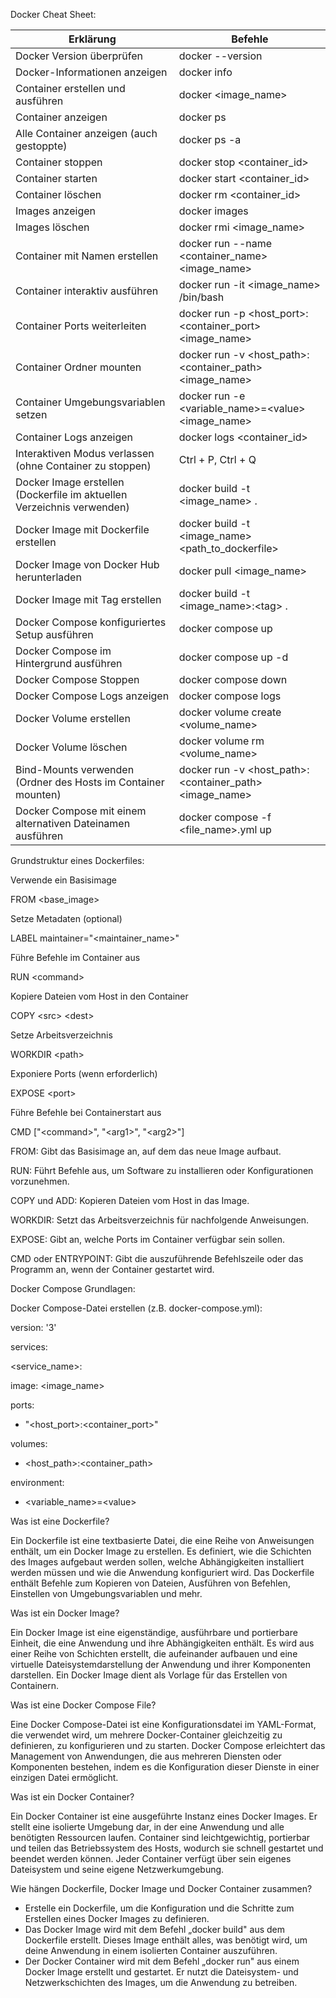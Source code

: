Docker Cheat Sheet:

| Erklärung | Befehle |
| --- | --- |
| Docker Version überprüfen | docker --version |
| Docker-Informationen anzeigen | docker info |
| Container erstellen und ausführen | docker \<image\_name\> |
| Container anzeigen | docker ps |
| Alle Container anzeigen (auch gestoppte) | docker ps -a |
| Container stoppen | docker stop \<container\_id\> |
| Container starten | docker start \<container\_id\> |
| Container löschen | docker rm \<container\_id\> |
| Images anzeigen | docker images |
| Images löschen | docker rmi \<image\_name\> |
| Container mit Namen erstellen | docker run --name \<container\_name\> \<image\_name\> |
| Container interaktiv ausführen | docker run -it \<image\_name\> /bin/bash |
| Container Ports weiterleiten | docker run -p \<host\_port\>:\<container\_port\> \<image\_name\> |
| Container Ordner mounten | docker run -v \<host\_path\>:\<container\_path\> \<image\_name\> |
| Container Umgebungsvariablen setzen | docker run -e \<variable\_name\>=\<value\> \<image\_name\> |
| Container Logs anzeigen | docker logs \<container\_id\> |
| Interaktiven Modus verlassen (ohne Container zu stoppen) | Ctrl + P, Ctrl + Q |
| Docker Image erstellen (Dockerfile im aktuellen Verzeichnis verwenden) | docker build -t \<image\_name\> . |
| Docker Image mit Dockerfile erstellen | docker build -t \<image\_name\> \<path\_to\_dockerfile\> |
| Docker Image von Docker Hub herunterladen | docker pull \<image\_name\> |
| Docker Image mit Tag erstellen | docker build -t \<image\_name\>:\<tag\> . |
| Docker Compose konfiguriertes Setup ausführen | docker compose up |
| Docker Compose im Hintergrund ausführen | docker compose up -d |
| Docker Compose Stoppen | docker compose down |
| Docker Compose Logs anzeigen | docker compose logs |
| Docker Volume erstellen | docker volume create \<volume\_name\> |
| Docker Volume löschen | docker volume rm \<volume\_name\> |
| Bind-Mounts verwenden (Ordner des Hosts im Container mounten) | docker run -v \<host\_path\>:\<container\_path\> \<image\_name\> |
| Docker Compose mit einem alternativen Dateinamen ausführen | docker compose -f \<file\_name\>.yml up |

Grundstruktur eines Dockerfiles:

Verwende ein Basisimage

FROM \<base\_image\>

Setze Metadaten (optional)

LABEL maintainer="\<maintainer\_name\>"

Führe Befehle im Container aus

RUN \<command\>

Kopiere Dateien vom Host in den Container

COPY \<src\> \<dest\>

Setze Arbeitsverzeichnis

WORKDIR \<path\>

Exponiere Ports (wenn erforderlich)

EXPOSE \<port\>

Führe Befehle bei Containerstart aus

CMD ["\<command\>", "\<arg1\>", "\<arg2\>"]

FROM: Gibt das Basisimage an, auf dem das neue Image aufbaut.

RUN: Führt Befehle aus, um Software zu installieren oder Konfigurationen vorzunehmen.

COPY und ADD: Kopieren Dateien vom Host in das Image.

WORKDIR: Setzt das Arbeitsverzeichnis für nachfolgende Anweisungen.

EXPOSE: Gibt an, welche Ports im Container verfügbar sein sollen.

CMD oder ENTRYPOINT: Gibt die auszuführende Befehlszeile oder das Programm an, wenn der Container gestartet wird.

Docker Compose Grundlagen:

Docker Compose-Datei erstellen (z.B. docker-compose.yml):

version: '3'

services:

\<service\_name\>:

image: \<image\_name\>

ports:

- "\<host\_port\>:\<container\_port\>"

volumes:

- \<host\_path\>:\<container\_path\>

environment:

- \<variable\_name\>=\<value\>

Was ist eine Dockerfile?

Ein Dockerfile ist eine textbasierte Datei, die eine Reihe von Anweisungen enthält, um ein Docker Image zu erstellen. Es definiert, wie die Schichten des Images aufgebaut werden sollen, welche Abhängigkeiten installiert werden müssen und wie die Anwendung konfiguriert wird. Das Dockerfile enthält Befehle zum Kopieren von Dateien, Ausführen von Befehlen, Einstellen von Umgebungsvariablen und mehr.

Was ist ein Docker Image?

Ein Docker Image ist eine eigenständige, ausführbare und portierbare Einheit, die eine Anwendung und ihre Abhängigkeiten enthält. Es wird aus einer Reihe von Schichten erstellt, die aufeinander aufbauen und eine virtuelle Dateisystemdarstellung der Anwendung und ihrer Komponenten darstellen. Ein Docker Image dient als Vorlage für das Erstellen von Containern.

Was ist eine Docker Compose File?

Eine Docker Compose-Datei ist eine Konfigurationsdatei im YAML-Format, die verwendet wird, um mehrere Docker-Container gleichzeitig zu definieren, zu konfigurieren und zu starten. Docker Compose erleichtert das Management von Anwendungen, die aus mehreren Diensten oder Komponenten bestehen, indem es die Konfiguration dieser Dienste in einer einzigen Datei ermöglicht.

Was ist ein Docker Container?

Ein Docker Container ist eine ausgeführte Instanz eines Docker Images. Er stellt eine isolierte Umgebung dar, in der eine Anwendung und alle benötigten Ressourcen laufen. Container sind leichtgewichtig, portierbar und teilen das Betriebssystem des Hosts, wodurch sie schnell gestartet und beendet werden können. Jeder Container verfügt über sein eigenes Dateisystem und seine eigene Netzwerkumgebung.

Wie hängen Dockerfile, Docker Image und Docker Container zusammen?

- Erstelle ein Dockerfile, um die Konfiguration und die Schritte zum Erstellen eines Docker Images zu definieren.
- Das Docker Image wird mit dem Befehl „docker build" aus dem Dockerfile erstellt. Dieses Image enthält alles, was benötigt wird, um deine Anwendung in einem isolierten Container auszuführen.
- Der Docker Container wird mit dem Befehl „docker run" aus einem Docker Image erstellt und gestartet. Er nutzt die Dateisystem- und Netzwerkschichten des Images, um die Anwendung zu betreiben.
